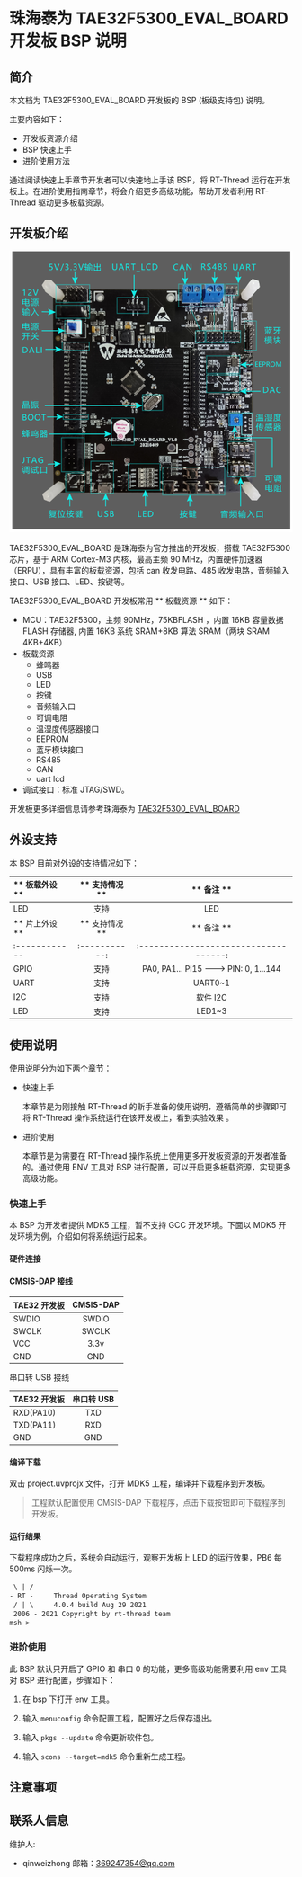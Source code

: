 # 珠海泰为 TAE32F5300_EVAL_BOARD 开发板 BSP 说明

## 简介

本文档为 TAE32F5300_EVAL_BOARD 开发板的 BSP (板级支持包) 说明。

主要内容如下：

- 开发板资源介绍
- BSP 快速上手
- 进阶使用方法

通过阅读快速上手章节开发者可以快速地上手该 BSP，将 RT-Thread 运行在开发板上。在进阶使用指南章节，将会介绍更多高级功能，帮助开发者利用 RT-Thread 驱动更多板载资源。

## 开发板介绍

![image-20210905115438031](.\figures\TAE32_EVBorad.png)

TAE32F5300_EVAL_BOARD 是珠海泰为官方推出的开发板，搭载 TAE32F5300 芯片，基于 ARM Cortex-M3 内核，最高主频 90 MHz，内置硬件加速器（ERPU），具有丰富的板载资源，包括 can 收发电路、485 收发电路，音频输入接口、USB 接口、LED、按键等。

TAE32F5300_EVAL_BOARD 开发板常用 ** 板载资源 ** 如下：

- MCU：TAE32F5300，主频 90MHz，75KBFLASH ，内置 16KB 容量数据 FLASH 存储器, 内置 16KB 系统 SRAM+8KB 算法 SRAM（两块 SRAM 4KB+4KB）
- 板载资源
  - 蜂鸣器
  - USB
  - LED
  - 按键
  - 音频输入口
  - 可调电阻
  - 温湿度传感器接口
  - EEPROM
  - 蓝牙模块接口
  - RS485
  - CAN
  - uart lcd
- 调试接口：标准 JTAG/SWD。

开发板更多详细信息请参考珠海泰为 [TAE32F5300_EVAL_BOARD](http://www.tai-action.com/)

## 外设支持

本 BSP 目前对外设的支持情况如下：

| ** 板载外设 **  | ** 支持情况 ** |               ** 备注 **                |
| :------------ | :-----------: | :-----------------------------------: |
| LED           |     支持     |           LED                   |
| ** 片上外设 **  | ** 支持情况 ** |               ** 备注 **                |
| :------------ | :-----------: | :-----------------------------------: |
| GPIO          |     支持     | PA0, PA1... PI15 ---> PIN: 0, 1...144 |
| UART          |     支持     |              UART0~1                 |
| I2C           |     支持     |              软件 I2C                 |
| LED           |     支持     |              LED1~3                     |


## 使用说明

使用说明分为如下两个章节：

- 快速上手

    本章节是为刚接触 RT-Thread 的新手准备的使用说明，遵循简单的步骤即可将 RT-Thread 操作系统运行在该开发板上，看到实验效果 。

- 进阶使用

    本章节是为需要在 RT-Thread 操作系统上使用更多开发板资源的开发者准备的。通过使用 ENV 工具对 BSP 进行配置，可以开启更多板载资源，实现更多高级功能。


### 快速上手

本 BSP 为开发者提供 MDK5 工程，暂不支持 GCC 开发环境。下面以 MDK5 开发环境为例，介绍如何将系统运行起来。

#### 硬件连接

#### CMSIS-DAP 接线

| TAE32 开发板 | CMSIS-DAP |
| :---------- | :-------: |
| SWDIO       |   SWDIO   |
| SWCLK       |   SWCLK   |
| VCC         |   3.3v    |
| GND         |    GND    |

串口转 USB 接线

| TAE32 开发板 | 串口转 USB |
| :---------- | :-------: |
| RXD(PA10)   |    TXD    |
| TXD(PA11)   |    RXD    |
| GND         |    GND    |

#### 编译下载

双击 project.uvprojx 文件，打开 MDK5 工程，编译并下载程序到开发板。

> 工程默认配置使用 CMSIS-DAP 下载程序，点击下载按钮即可下载程序到开发板。

#### 运行结果

下载程序成功之后，系统会自动运行，观察开发板上 LED 的运行效果，PB6 每 500ms 闪烁一次。
```
 \ | /
- RT -     Thread Operating System
 / | \     4.0.4 build Aug 29 2021
 2006 - 2021 Copyright by rt-thread team
msh >
```

### 进阶使用

此 BSP 默认只开启了 GPIO 和 串口 0 的功能，更多高级功能需要利用 env 工具对 BSP 进行配置，步骤如下：

1. 在 bsp 下打开 env 工具。

2. 输入 `menuconfig` 命令配置工程，配置好之后保存退出。

3. 输入 `pkgs --update` 命令更新软件包。

4. 输入 `scons --target=mdk5` 命令重新生成工程。

## 注意事项

## 联系人信息

维护人:

-  qinweizhong 邮箱：<369247354@qq.com>